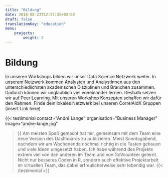 ```yaml
---
title: "Bildung"
date: 2018-08-23T12:37:35+02:00
draft: false
translationKey: "education"
menu: 
    projects:
        weight: 2
---
```


# Bildung

In unseren Workshops bilden wir unser Data Science Netzwerk weiter. In unserem Netzwerk kommen Analysten und Analystinnen aus den unterschiedlichsten akademschen Disziplinen und Branchen zusammen. Dadurch können wir unglaublich viel voneinander lernen. Deshalb setzen wir auf Peer Learning. Mit unseren Workshop Konzepten schaffen wir dafür den Rahmen. Finde dein lokales Netzwerk bei unseren CorrelAidX Gruppen (insert Link here)


{{< testimonial 
    contact="André Lange"
    organisation="Business Manager"
    image="andre-lange.jpg"
>}}
    Am meisten Spaß gemacht hat mir, gemeinsam mit dem Team eine neue Version des Dashboards zu publizieren. Meist Sonntagabend, nachdem wir am Wochenende nochmal richtig in die Tasten gehauen und viele Ideen umgesetzt haben. Ich habe während des Projekts extrem viel von den anderen im Team und von GoVolunteer gelernt. Nicht nur besseres Coden in R, sondern auch effektive Projektarbeit im virtuellen Team, das dabei erfreulicherweise sehr lebendig war.
{{< /testimonial >}}
